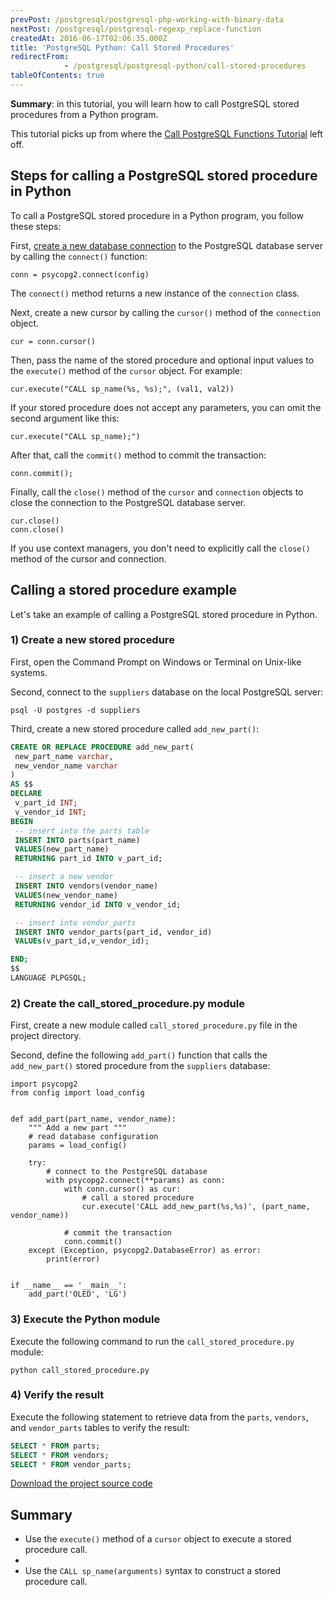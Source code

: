 ```yaml
---
prevPost: /postgresql/postgresql-php-working-with-binary-data
nextPost: /postgresql/postgresql-regexp_replace-function
createdAt: 2016-06-17T02:06:35.000Z
title: 'PostgreSQL Python: Call Stored Procedures'
redirectFrom: 
            - /postgresql/postgresql-python/call-stored-procedures
tableOfContents: true
---
```



**Summary**: in this tutorial, you will learn how to call PostgreSQL stored procedures from a Python program.

This tutorial picks up from where the [Call PostgreSQL Functions Tutorial](/postgresql/postgresql-python/postgresql-python-call-postgresql-functions) left off.

## Steps for calling a PostgreSQL stored procedure in Python

To call a PostgreSQL stored procedure in a Python program, you follow these steps:

First, [create a new database connection](/postgresql/postgresql-python/connect) to the PostgreSQL database server by calling the `connect()` function:

```
conn = psycopg2.connect(config)
```

The `connect()` method returns a new instance of the `connection` class.

Next, create a new cursor by calling the `cursor()` method of the `connection` object.

```
cur = conn.cursor()
```

Then, pass the name of the stored procedure and optional input values to the `execute()` method of the `cursor` object. For example:

```
cur.execute("CALL sp_name(%s, %s);", (val1, val2))
```

If your stored procedure does not accept any parameters, you can omit the second argument like this:

```
cur.execute("CALL sp_name);")
```

After that, call the `commit()` method to commit the transaction:

```
conn.commit();
```

Finally, call the `close()` method of the `cursor` and `connection` objects to close the connection to the PostgreSQL database server.

```
cur.close()
conn.close()
```

If you use context managers, you don't need to explicitly call the `close()` method of the cursor and connection.

## Calling a stored procedure example

Let's take an example of calling a PostgreSQL stored procedure in Python.

### 1) Create a new stored procedure

First, open the Command Prompt on Windows or Terminal on Unix-like systems.

Second, connect to the `suppliers` database on the local PostgreSQL server:

```
psql -U postgres -d suppliers
```

Third, create a new stored procedure called `add_new_part()`:

```sql
CREATE OR REPLACE PROCEDURE add_new_part(
 new_part_name varchar,
 new_vendor_name varchar
)
AS $$
DECLARE
 v_part_id INT;
 v_vendor_id INT;
BEGIN
 -- insert into the parts table
 INSERT INTO parts(part_name)
 VALUES(new_part_name)
 RETURNING part_id INTO v_part_id;

 -- insert a new vendor
 INSERT INTO vendors(vendor_name)
 VALUES(new_vendor_name)
 RETURNING vendor_id INTO v_vendor_id;

 -- insert into vendor_parts
 INSERT INTO vendor_parts(part_id, vendor_id)
 VALUEs(v_part_id,v_vendor_id);

END;
$$
LANGUAGE PLPGSQL;
```

### 2) Create the call_stored_procedure.py module

First, create a new module called `call_stored_procedure.py` file in the project directory.

Second, define the following `add_part()` function that calls the `add_new_part()` stored procedure from the `suppliers` database:

```
import psycopg2
from config import load_config


def add_part(part_name, vendor_name):
    """ Add a new part """
    # read database configuration
    params = load_config()

    try:
        # connect to the PostgreSQL database
        with psycopg2.connect(**params) as conn:
            with conn.cursor() as cur:
                # call a stored procedure
                cur.execute('CALL add_new_part(%s,%s)', (part_name, vendor_name))

            # commit the transaction
            conn.commit()
    except (Exception, psycopg2.DatabaseError) as error:
        print(error)


if __name__ == '__main__':
    add_part('OLED', 'LG')
```

### 3) Execute the Python module

Execute the following command to run the `call_stored_procedure.py` module:

```
python call_stored_procedure.py
```

### 4) Verify the result

Execute the following statement to retrieve data from the `parts`, `vendors`, and `vendor_parts` tables to verify the result:

```sql
SELECT * FROM parts;
SELECT * FROM vendors;
SELECT * FROM vendor_parts;
```

[Download the project source code](/postgresqltutorial_data/call_stored_procedure.zip)

## Summary

- Use the `execute()` method of a `cursor` object to execute a stored procedure call.
-
- Use the `CALL sp_name(arguments)` syntax to construct a stored procedure call.
